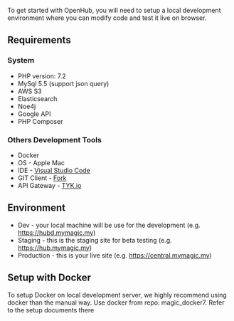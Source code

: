 To get started with OpenHub, you will need to setup a local development environment where you can modify code and test it live on browser.

## Requirements
### System
  * PHP version: 7.2
  * MySql 5.5 (support json query)
  * AWS S3
  * Elasticsearch 
  * Noe4j
  * Google API
  * PHP Composer

### Others Development Tools
  * Docker
  * OS - Apple Mac
  * IDE - [Visual Studio Code](https://code.visualstudio.com/)
  * GIT Client - [Fork](https://git-fork.com/)
  * API Gateway - [TYK.io](https://tyk.io/)

## Environment
  * Dev - your local machine will be use for the development (e.g. https://hubd.mymagic.my)
  * Staging - this is the staging site for beta testing (e.g. https://hub.mymagic.my)
  * Production - this is your live site (e.g. https://central.mymagic.my)

## Setup with Docker
To setup Docker on local development server, we highly recommend using docker than the manual way. Use docker from repo: magic_docker7. Refer to the setup documents there